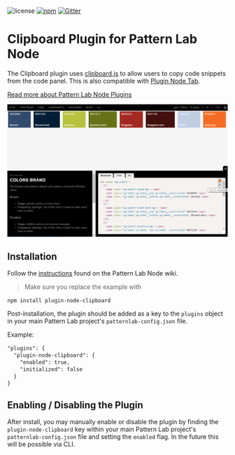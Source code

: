 ![license](https://img.shields.io/github/license/roydanenterprises/plugin-node-clipboard.svg)
[![npm](https://img.shields.io/npm/v/plugin-node-clipboard.svg)](https://www.npmjs.com/package/plugin-node-clipboard)
[![Gitter](https://img.shields.io/gitter/room/pattern-lab/node.svg)](https://gitter.im/pattern-lab/node)

# Clipboard Plugin for Pattern Lab Node

The Clipboard plugin uses [clipboard.js](https://clipboardjs.com/) to allow users to copy code snippets from the code panel. This is also compatible with [Plugin Node Tab](https://github.com/pattern-lab/plugin-node-tab).

[Read more about Pattern Lab Node Plugins](https://github.com/pattern-lab/patternlab-node/wiki/Creating-Plugins)

![](https://github.com/roydanenterprises/plugin-node-clipboard/blob/dev/sample.png?raw=true)

## Installation

Follow the [instructions](https://github.com/pattern-lab/patternlab-node/wiki/Installing-Plugins) found on the Pattern Lab Node wiki.

> Make sure you replace the example with

```
npm install plugin-node-clipboard
```

Post-installation,  the plugin should be added as a key to the `plugins` object in your main Pattern Lab project's `patternlab-config.json` file.

Example:

```
"plugins": {
  "plugin-node-clipboard": {
    "enabled": true,
    "initialized": false
  }
}
```

## Enabling / Disabling the Plugin

After install, you may manually enable or disable the plugin by finding the `plugin-node-clipboard` key within your main Pattern Lab project's `patternlab-config.json` file and setting the `enabled` flag. In the future this will be possible via CLI.
